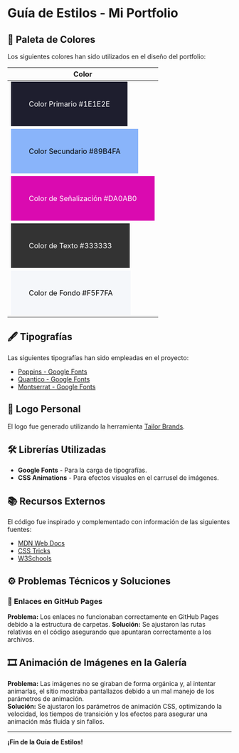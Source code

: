 # Guía de Estilos - Mi Portfolio

## 🎨 Paleta de Colores
Los siguientes colores han sido utilizados en el diseño del portfolio:

| Color |
|----------------------|
| <span style="display:inline-block;background-color:#1E1E2E;color:white;padding:2.5em;">Color Primario #1E1E2E</span>|
| <span style="display:inline-block;background-color:#89B4FA;color:black;padding:2.5em;">Color Secundario #89B4FA</span>|
| <span style="display:inline-block;background-color:#DA0AB0;color:white;padding:2.5em;">Color de Señalización #DA0AB0</span>|
| <span style="display:inline-block;background-color:#333333;color:white;padding:2.5em;">Color de Texto #333333</span>|
| <span style="display:inline-block;background-color:#F5F7FA;color:black;padding:2.5em;">Color de Fondo #F5F7FA</span>|

## 🖋️ Tipografías
Las siguientes tipografías han sido empleadas en el proyecto:
- [Poppins - Google Fonts](https://fonts.googleapis.com/css2?family=Poppins:ital,wght@0,100;0,200;0,300;0,400;0,500;0,600;0,700;0,800;0,900;1,100;1,200;1,300;1,400;1,500;1,600;1,700;1,800;1,900&display=swap)
- [Quantico - Google Fonts](https://fonts.googleapis.com/css2?family=Quantico:ital,wght@0,400;0,700;1,400;1,700&display=swap)
- [Montserrat - Google Fonts](https://fonts.googleapis.com/css2?family=Montserrat:ital,wght@0,100..900;1,100..900&display=swap)

## 🔗 Logo Personal
El logo fue generado utilizando la herramienta [Tailor Brands](https://www.tailorbrands.com/).

## 🛠️ Librerías Utilizadas
- **Google Fonts** - Para la carga de tipografías.
- **CSS Animations** - Para efectos visuales en el carrusel de imágenes.

## 📚 Recursos Externos
El código fue inspirado y complementado con información de las siguientes fuentes:
- [MDN Web Docs](https://developer.mozilla.org/)
- [CSS Tricks](https://css-tricks.com/)
- [W3Schools](https://www.w3schools.com/)

## ⚙️ Problemas Técnicos y Soluciones

### 🔗 Enlaces en GitHub Pages
**Problema:** Los enlaces no funcionaban correctamente en GitHub Pages debido a la estructura de carpetas.
**Solución:** Se ajustaron las rutas relativas en el código asegurando que apuntaran correctamente a los archivos.

## 🎞️ Animación de Imágenes en la Galería
**Problema:** Las imágenes no se giraban de forma orgánica y, al intentar animarlas, el sitio mostraba pantallazos debido a un mal manejo de los parámetros de animación.  
**Solución:** Se ajustaron los parámetros de animación CSS, optimizando la velocidad, los tiempos de transición y los efectos para asegurar una animación más fluida y sin fallos.

---

**¡Fin de la Guía de Estilos!**
